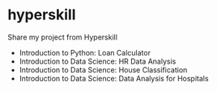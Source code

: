 # hyperskill
Share my project from Hyperskill

- Introduction to Python: Loan Calculator
- Introduction to Data Science: HR Data Analysis
- Introduction to Data Science: House Classification
- Introduction to Data Science: Data Analysis for Hospitals
